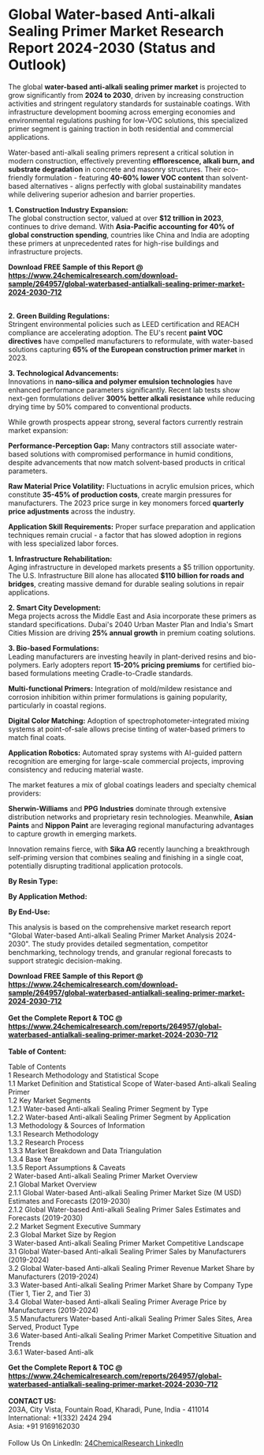 <h1>Global Water-based Anti-alkali Sealing Primer Market Research Report 2024-2030 (Status and Outlook)</h1><p>The global <strong>water-based anti-alkali sealing primer market</strong> is projected to grow significantly from <strong>2024 to 2030</strong>, driven by increasing construction activities and stringent regulatory standards for sustainable coatings. With infrastructure development booming across emerging economies and environmental regulations pushing for low-VOC solutions, this specialized primer segment is gaining traction in both residential and commercial applications.</p><p>Water-based anti-alkali sealing primers represent a critical solution in modern construction, effectively preventing <strong>efflorescence, alkali burn, and substrate degradation</strong> in concrete and masonry structures. Their eco-friendly formulation - featuring <strong>40-60% lower VOC content</strong> than solvent-based alternatives - aligns perfectly with global sustainability mandates while delivering superior adhesion and barrier properties.</p><p><strong>1. Construction Industry Expansion:</strong><br>
The global construction sector, valued at over <strong>$12 trillion in 2023</strong>, continues to drive demand. With <strong>Asia-Pacific accounting for 40% of global construction spending</strong>, countries like China and India are adopting these primers at unprecedented rates for high-rise buildings and infrastructure projects.</p><div><b>Download FREE Sample of this Report @ 
            <a href="https://www.24chemicalresearch.com/download-sample/264957/global-waterbased-antialkali-sealing-primer-market-2024-2030-712">
            https://www.24chemicalresearch.com/download-sample/264957/global-waterbased-antialkali-sealing-primer-market-2024-2030-712</a></b></div><br><p><strong>2. Green Building Regulations:</strong><br>
Stringent environmental policies such as LEED certification and REACH compliance are accelerating adoption. The EU's recent <strong>paint VOC directives</strong> have compelled manufacturers to reformulate, with water-based solutions capturing <strong>65% of the European construction primer market</strong> in 2023.</p><p><strong>3. Technological Advancements:</strong><br>
Innovations in <strong>nano-silica and polymer emulsion technologies</strong> have enhanced performance parameters significantly. Recent lab tests show next-gen formulations deliver <strong>300% better alkali resistance</strong> while reducing drying time by 50% compared to conventional products.</p><p>While growth prospects appear strong, several factors currently restrain market expansion:</p><p><strong>Performance-Perception Gap:</strong> Many contractors still associate water-based solutions with compromised performance in humid conditions, despite advancements that now match solvent-based products in critical parameters.</p><p><strong>Raw Material Price Volatility:</strong> Fluctuations in acrylic emulsion prices, which constitute <strong>35-45% of production costs</strong>, create margin pressures for manufacturers. The 2023 price surge in key monomers forced <strong>quarterly price adjustments</strong> across the industry.</p><p><strong>Application Skill Requirements:</strong> Proper surface preparation and application techniques remain crucial - a factor that has slowed adoption in regions with less specialized labor forces.</p><p><strong>1. Infrastructure Rehabilitation:</strong><br>
Aging infrastructure in developed markets presents a $5 trillion opportunity. The U.S. Infrastructure Bill alone has allocated <strong>$110 billion for roads and bridges</strong>, creating massive demand for durable sealing solutions in repair applications.</p><p><strong>2. Smart City Development:</strong><br>
Mega projects across the Middle East and Asia incorporate these primers as standard specifications. Dubai's 2040 Urban Master Plan and India's Smart Cities Mission are driving <strong>25% annual growth</strong> in premium coating solutions.</p><p><strong>3. Bio-based Formulations:</strong><br>
Leading manufacturers are investing heavily in plant-derived resins and bio-polymers. Early adopters report <strong>15-20% pricing premiums</strong> for certified bio-based formulations meeting Cradle-to-Cradle standards.</p><p><strong>Multi-functional Primers:</strong> Integration of mold/mildew resistance and corrosion inhibition within primer formulations is gaining popularity, particularly in coastal regions.</p><p><strong>Digital Color Matching:</strong> Adoption of spectrophotometer-integrated mixing systems at point-of-sale allows precise tinting of water-based primers to match final coats.</p><p><strong>Application Robotics:</strong> Automated spray systems with AI-guided pattern recognition are emerging for large-scale commercial projects, improving consistency and reducing material waste.</p><p>The market features a mix of global coatings leaders and specialty chemical providers:</p><p><strong>Sherwin-Williams</strong> and <strong>PPG Industries</strong> dominate through extensive distribution networks and proprietary resin technologies. Meanwhile, <strong>Asian Paints</strong> and <strong>Nippon Paint</strong> are leveraging regional manufacturing advantages to capture growth in emerging markets.</p><p>Innovation remains fierce, with <strong>Sika AG</strong> recently launching a breakthrough self-priming version that combines sealing and finishing in a single coat, potentially disrupting traditional application protocols.</p><p><strong>By Resin Type:</strong></p><p><strong>By Application Method:</strong></p><p><strong>By End-Use:</strong></p><p>This analysis is based on the comprehensive market research report "Global Water-based Anti-alkali Sealing Primer Market Analysis 2024-2030". The study provides detailed segmentation, competitor benchmarking, technology trends, and granular regional forecasts to support strategic decision-making.</p><div><b>Download FREE Sample of this Report @ 
            <a href="https://www.24chemicalresearch.com/download-sample/264957/global-waterbased-antialkali-sealing-primer-market-2024-2030-712">
            https://www.24chemicalresearch.com/download-sample/264957/global-waterbased-antialkali-sealing-primer-market-2024-2030-712</a></b></div><br><div><b>Get the Complete Report & TOC @ 
            <a href="https://www.24chemicalresearch.com/reports/264957/global-waterbased-antialkali-sealing-primer-market-2024-2030-712">
            https://www.24chemicalresearch.com/reports/264957/global-waterbased-antialkali-sealing-primer-market-2024-2030-712</a></b></div><br>
            <b>Table of Content:</b><p>Table of Contents<br />
1 Research Methodology and Statistical Scope<br />
1.1 Market Definition and Statistical Scope of Water-based Anti-alkali Sealing Primer<br />
1.2 Key Market Segments<br />
1.2.1 Water-based Anti-alkali Sealing Primer Segment by Type<br />
1.2.2 Water-based Anti-alkali Sealing Primer Segment by Application<br />
1.3 Methodology & Sources of Information<br />
1.3.1 Research Methodology<br />
1.3.2 Research Process<br />
1.3.3 Market Breakdown and Data Triangulation<br />
1.3.4 Base Year<br />
1.3.5 Report Assumptions & Caveats<br />
2 Water-based Anti-alkali Sealing Primer Market Overview<br />
2.1 Global Market Overview<br />
2.1.1 Global Water-based Anti-alkali Sealing Primer Market Size (M USD) Estimates and Forecasts (2019-2030)<br />
2.1.2 Global Water-based Anti-alkali Sealing Primer Sales Estimates and Forecasts (2019-2030)<br />
2.2 Market Segment Executive Summary<br />
2.3 Global Market Size by Region<br />
3 Water-based Anti-alkali Sealing Primer Market Competitive Landscape<br />
3.1 Global Water-based Anti-alkali Sealing Primer Sales by Manufacturers (2019-2024)<br />
3.2 Global Water-based Anti-alkali Sealing Primer Revenue Market Share by Manufacturers (2019-2024)<br />
3.3 Water-based Anti-alkali Sealing Primer Market Share by Company Type (Tier 1, Tier 2, and Tier 3)<br />
3.4 Global Water-based Anti-alkali Sealing Primer Average Price by Manufacturers (2019-2024)<br />
3.5 Manufacturers Water-based Anti-alkali Sealing Primer Sales Sites, Area Served, Product Type<br />
3.6 Water-based Anti-alkali Sealing Primer Market Competitive Situation and Trends<br />
3.6.1 Water-based Anti-alk</p><div><b>Get the Complete Report & TOC @ 
            <a href="https://www.24chemicalresearch.com/reports/264957/global-waterbased-antialkali-sealing-primer-market-2024-2030-712">
            https://www.24chemicalresearch.com/reports/264957/global-waterbased-antialkali-sealing-primer-market-2024-2030-712</a></b></div><br><b>CONTACT US:</b><br>
            203A, City Vista, Fountain Road, Kharadi, Pune, India - 411014<br>
            International: +1(332) 2424 294<br>
            Asia: +91 9169162030 <br><br>
            Follow Us On LinkedIn: <a href="https://www.linkedin.com/company/24chemicalresearch/">24ChemicalResearch LinkedIn</a>